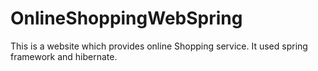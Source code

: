 # OnlineShoppingWebSpring
This is a website which provides online Shopping service. It used spring framework and hibernate.   

